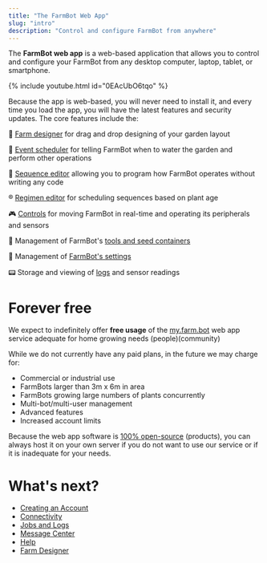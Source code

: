 ```yaml
---
title: "The FarmBot Web App"
slug: "intro"
description: "Control and configure FarmBot from anywhere"
---
```


The **FarmBot web app** is a web-based application that allows you to control and configure your FarmBot from any desktop computer, laptop, tablet, or smartphone.

{% include youtube.html id="0EAcUbO6tqo" %}

Because the app is web-based, you will never need to install it, and every time you load the app, you will have the latest features and security updates. The core features include the:

:seedling: [Farm designer](farm-designer.md) for drag and drop designing of your garden layout

:calendar: [Event scheduler](events.md) for telling FarmBot when to water the garden and perform other operations

:page_facing_up: [Sequence editor](sequences.md) allowing you to program how FarmBot operates without writing any code

:registered: [Regimen editor](regimens.md) for scheduling sequences based on plant age

:video_game: [Controls](controls.md) for moving FarmBot in real-time and operating its peripherals and sensors

:wrench: Management of FarmBot's [tools and seed containers](tools.md)

:1234: Management of [FarmBot's settings](settings.md)

:pager: Storage and viewing of [logs](intro/jobs-and-logs.md) and sensor readings

# Forever free

We expect to indefinitely offer **free usage** of the [my.farm.bot](https://my.farm.bot) web app service adequate for home growing needs (people)(community)

While we do not currently have any paid plans, in the future we may charge for:

* Commercial or industrial use
* FarmBots larger than 3m x 6m in area
* FarmBots growing large numbers of plants concurrently
* Multi-bot/multi-user management
* Advanced features
* Increased account limits

Because the web app software is [100% open-source](http://licensing.farm.bot) (products), you can always host it on your own server if you do not want to use our service or if it is inadequate for your needs.


# What's next?

 * [Creating an Account](intro/creating-an-account.md)
 * [Connectivity](intro/connectivity.md)
 * [Jobs and Logs](intro/jobs-and-logs.md)
 * [Message Center](intro/message-center.md)
 * [Help](intro/help.md)
 * [Farm Designer](farm-designer.md)
